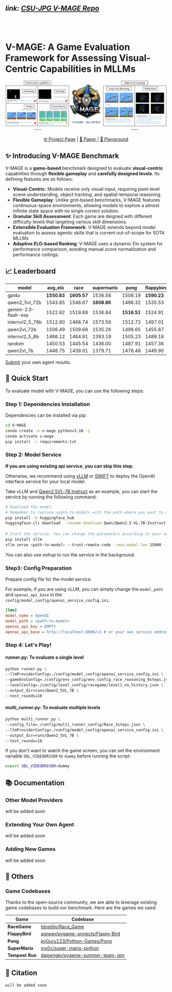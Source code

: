 *link:* [*CSU-JPG V-MAGE Repo*](https://github.com/CSU-JPG/V-MAGE)
---
<br>
<br>

# V-MAGE: A Game Evaluation Framework for Assessing Visual-Centric Capabilities in MLLMs


![](./docs/static/images/overview.png)


<p align="center">
   <a href="https://csu-jpg.github.io/V-MAGE/" target="_blank">🌐 Project Page</a> | <a href="" target="_blank">📃 Paper </a> | <a href="" target="_blank">🤗 Playground </a> 
</p>


## ✨ Introducing **V-MAGE Benchmark**

V-MAGE is a **game-based** benchmark designed to evaluate **visual-centric** capabilities through **flexible gameplay** and **carefully designed levels**. Its defining features are as follows:
  
- **Visual-Centric**: Models receive only visual input, requiring pixel-level scene understanding, object tracking, and spatial-temporal reasoning.
- **Flexible Gameplay**: Unlike grid-based benchmarks, V-MAGE features continuous-space environments, allowing models to explore a almost infinite state space with no single correct solution.
- **Granular Skill Assessment**: Each game are deigned with different difficulty levels that targeting various skill dimensions.
- **Extensible Evaluation Framework**: V-MAGE extends beyond model evaluation to assess agentic skills that is current out-of-scope for SOTA MLLMs
- **Adaptive ELO-based Ranking**: V-MAGE uses a dynamic Elo system for performance comparison, avoiding manual score normalization and performance ceilings.


## 📈 Leaderboard 

| model | avg_elo | race | supermario | pong | flappybird | tempestrun |
| --- | --- | --- | --- | --- | --- | --- |
| gpt4o | **1550.83** | **1605.57** | 1536.58 | 1506.19 | **1590.23** | 1515.60 |
| qwen2_5vl_72b | 1543.85 | 1546.67 | **1608.86**| 1496.32 | 1535.53 | 1531.89 |
| gemini-2.0-flash-exp | 1522.82 | 1519.88 | 1536.84 | **1516.51** | 1524.91 | 1515.96 |
| internvl2_5_78b | 1512.60 | 1468.74 | 1573.56 | 1512.72 | 1497.01 | 1510.96 |
| qwen2vl_72b | 1506.49 | 1509.68 | 1535.26 | 1498.65 | 1455.87 | **1532.99** |
| internvl2_5_8b | 1466.12 | 1464.91 | 1393.19 | 1505.23 | 1489.18 | 1478.11 |
| random | 1450.53 | 1445.54 | 1436.00 | 1487.91 | 1457.36 | 1425.84 |
| qwen2vl_7b | 1446.75 | 1439.01 | 1379.71 | 1476.48 | 1449.90 | 1488.66 |

[Submit](https://github.com/fengxin-zhxx/V-MAGE-Results) your own agent results.

## 🚀 Quick Start

<!-- 启动Evaluation -->
To evaluate model with V-MAGE, you can use the following steps:

### Step 1: Dependencies Installation

Dependencies can be installed via pip:

```bash
cd V-MAGE
conda create -n v-mage python=3.10 -y
conda activate v-mage
pip install -r requirements.txt
```

<!-- 准备模型服务 -->
### Step 2: Model Service

<!-- 如果使用API服务，可以跳过此步骤 -->

**If you are using existing api service, you can skip this step.**

<!-- 我们推荐使用 vLLM 部署 Openai 接口的服务， -->
Otherwise, we recommend using [vLLM](https://github.com/vllm-project/vllm) or [SWIFT](https://github.com/modelscope/ms-swift) to deploy the OpenAI interface service for your local model.


Take vLLM and [Qwen2.5VL-7B Instruct](https://huggingface.co/Qwen/Qwen2.5-VL-7B-Instruct) as an example, you can start the service by running the following command:


```bash
# Download the model. 
# Remember to replace <path-to-model> with the path where you want to save the model.
pip install -U huggingface_hub
huggingface-cli download --resume-download Qwen/Qwen2.5-VL-7B-Instruct --local-dir <path-to-model>

# Start the service. You can change the parameters according to your needs.
pip install vllm
vllm serve <path-to-model> --trust-remote-code --max-model-len 15000 --limit-mm-per-prompt image=6 --port 8000 --gpu-memory-utilization 0.90 --tensor-parallel-size 2

```

You can also use *nohup* to run the service in the background.

### Step3: Config Preparation

Prepare config file for the model service. 

For example, if you are using vLLM, you can simply change the `model_path` and `openai_api_base` in the `config/model_config/openai_service_config.ini`.

```ini
[lmm]
model_name = OpenAI
model_path = <path-to-model>
openai_api_key = EMPTY
openai_api_base = http://localhost:8000/v1 # or your own service address
```

### Step 4: Let's Play!

#### runner.py: To evaluate a single level

```bash
python runner.py \
--llmProviderConfig=./config/model_config/openai_service_config.ini \
--gameEnvConfig=./config/env_config/env_config_race_reasoning_0steps.json \
--levelConfig=./config/level_config/racegame/level1_no_history.json \
--output_dir=runs/Qwen2_5VL_7B \
--test_rounds=10
```

#### multi_runner.py: To evaluate multiple levels

```bash
python multi_runner.py \
--config_file=./config/multi_runner_config/Race_3steps.json \
--llmProviderConfig=./config/model_config/openai_service_config.ini \
--output_dir=runs/Qwen2_5VL_7B \
--test_rounds=10
```

If you don't want to watch the game screen, you can set the environment variable `SDL_VIDEODRIVER` to `dummy` before running the script:

```bash
export SDL_VIDEODRIVER=dummy
```

## 📚 Documentation

### Other Model Providers

will be added soon

<!-- 拓展Agent -->
### Extending Your Own Agent

will be added soon

<!-- 接入新的游戏 -->
### Adding New Games

will be added soon


## 🔗 Others

### Game Codebases

Thanks to the open-source community, we are able to leverage existing game codebases to build our benchmark. Here are the games we used:

| Game  | Codebase |
| --- | --- |
| **RaceGame** | [tdostilio/Race_Game](https://github.com/tdostilio/Race_Game)
| **FlappyBird** | [agneay/pygame-projects/Flappy Bird](https://github.com/agneay/pygame-projects/tree/master/Flappy%20Bird)
| **Pong** | [pyGuru123/Python-Games/Pong](https://github.com/pyGuru123/Python-Games/tree/master/Pong)
| **SuperMario** | [mx0c/super-mario-python](https://github.com/mx0c/super-mario-python)
| **Tempest Run** | [daipenger/pygame-summer-team-jam](https://github.com/davidpendergast/pygame-summer-team-jam)


## 📜 Citation

```
will be added soon
```


